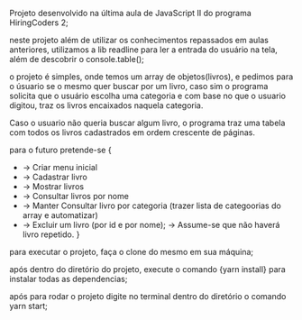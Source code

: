 Projeto desenvolvido na última aula de JavaScript II do programa HiringCoders 2;

neste projeto além de utilizar os conhecimentos repassados em aulas anteriores, utilizamos a lib readline
para ler a entrada do usuário na tela, além de descobrir o console.table();

o projeto é simples, onde temos um array de objetos(livros), e pedimos para o úsuario 
se o mesmo quer buscar por um livro, caso sim o programa solicita que o usuário escolha uma categoria
e com base no que o usuario digitou, traz os livros encaixados naquela categoria.

Caso o usuario não queria buscar algum livro, o programa traz uma tabela com todos os livros
cadastrados em ordem crescente de páginas.

para o futuro pretende-se {
 * -> Criar menu inicial
 * -> Cadastrar livro
 * -> Mostrar livros
 * -> Consultar livros por nome
 * -> Manter Consultar livro por categoria (trazer lista de categoorias do array e automatizar)
 * -> Excluir um livro (por id e por nome); -> Assume-se que não haverá livro repetido.
}

para executar o projeto, faça o clone do mesmo em sua máquina;

após dentro do diretório do projeto, execute o comando {yarn install} para instalar todas as dependencias;

após para rodar o projeto digite no terminal dentro do diretório o comando yarn start;
